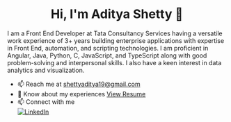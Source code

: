 <h1 align="center">Hi, I'm Aditya Shetty 👋</h1>

I am a Front End Developer at Tata Consultancy Services having a versatile work experience of 3+ years building enterprise applications with expertise in Front End, automation, and scripting technologies. I am 
proficient in Angular, Java, Python, C, JavaScript, and TypeScript along with good problem-solving and interpersonal skills. I also have a keen interest in data analytics and visualization.
  
- 📫 Reach me at [shettyaditya19@gmail.com](mailto:shettyaditya19@gmail.com)
- 📄 Know about my experiences [View Resume](https://docs.google.com/document/d/e/2PACX-1vRRjD-oI3xL2sOtieNMq46CyPkAwUPx6zgpE8OZ1RIWboBbuehYIkVVC6VlvFeLUA/pub)
- 📫 Connect with me  
[![LinkedIn](https://img.shields.io/badge/LinkedIn-%230077B5.svg?style=for-the-badge&logo=linkedin&logoColor=white)](https://www.linkedin.com/in/aditya-shetty-b7503a205/)



